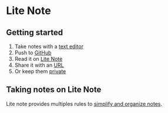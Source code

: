 # Lite Note

## Getting started

1. Take notes with a [text editor](./getting-started/text-editor.md)
1. Push to [GitHub](./repo/git.md)
1. Read it on [Lite Note](https://litenote.space)
1. Share it with an [URL](./notes/how-url-works.md)
1. Or keep them [private](./repo/login.md)

## Taking notes on Lite Note

Lite note provides multiples rules to [simplify and organize notes](./notes/README.md).